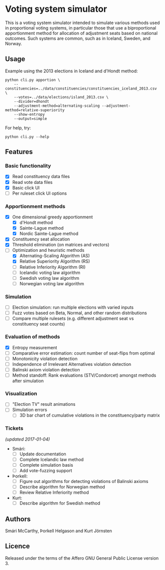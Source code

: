 # Voting system simulator

This is a voting system simulator intended to simulate various methods used in proportional voting
systems, in particular those that use a biproportional apportionment method for allocation of
adjustment seats based on national outcomes. Such systems are common, such as in Iceland, Sweden,
and Norway.


## Usage

Example using the 2013 elections in Iceland and d'Hondt method:
```
python cli.py apportion \
	--constituencies=../data/constituencies/constituencies_iceland_2013.csv \
	--votes=../data/elections/island_2013.csv \
	--divider=dhondt
	--adjustment-method=alternating-scaling --adjustment-method=relative-superiority
	--show-entropy
	--output=simple
```

For help, try:
```
python cli.py --help
```

## Features

### Basic functionality

* [x] Read constituency data files
* [x] Read vote data files
* [x] Basic click UI
* [ ] Per ruleset click UI options

### Apportionment methods

 * [x] One dimensional greedy apportionment
   * [x] d'Hondt method
   * [x] Sainte-Lague method
   * [x] Nordic Sainte-Lague method
 * [x] Constituency seat allocation
 * [x] Threshold elimination (on matrices and vectors)
 * [ ] Optimization and heuristic methods
   * [x] Alternating-Scaling Algorithm (AS)
   * [x] Relative Superiority Algorithm (RS)
   * [ ] Relative Inferiority Algorithm (RI)
   * [ ] Icelandic voting law algorithm
   * [ ] Swedish voting law algorithm
   * [ ] Norwegian voting law algorithm

### Simulation

* [ ] Election simulation: run multiple elections with varied inputs
* [ ] Fuzz votes based on Beta, Normal, and other random distributions
* [ ] Compare multiple rulesets (e.g. different adjustment seat vs constituency seat counts)

### Evaluation of methods

 * [x] Entropy measurement
 * [ ] Comparative error estimation: count number of seat-flips from optimal
 * [ ] Monotonicity violation detection
 * [ ] Independence of Irrelevant Alternatives violation detection
 * [ ] Balinski axiom violation detection
 * [ ] Method standoff: Rank evaluations (STV/Condorcet) amongst methods after simulation

### Visualization

 * [ ] "Election TV" result animations
 * [ ] Simulation errors
   * [ ] 3D bar chart of cumulative violations in the constituency/party matrix

### Tickets
_(updated 2017-01-04)_

 * Smári:
   * [ ] Update documentation
   * [ ] Complete Icelandic law method
   * [ ] Complete simulation basis
   * [ ] Add vote-fuzzing support

 * Þorkell:
   * [ ] Figure out algorithms for detecting violations of Balinski axioms
   * [ ] Describe algorithm for Norwegian method
   * [ ] Review Relative Inferiority method

 * Kurt:
   * [ ] Describe algorithm for Swedish method

## Authors

Smári McCarthy, Þorkell Helgason and Kurt Jörnsten

## Licence

Released under the terms of the Affero GNU General Public License version 3.
